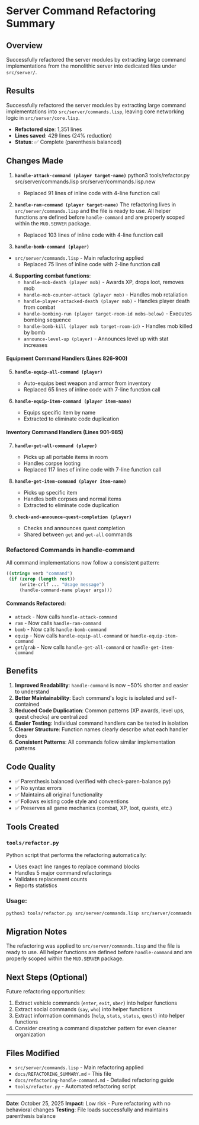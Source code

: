 # Server Command Refactoring Summary

## Overview

Successfully refactored the server modules by extracting large command implementations from the monolithic server into dedicated files under `src/server/`.

## Results

Successfully refactored the server modules by extracting large command implementations into `src/server/commands.lisp`, leaving core networking logic in `src/server/core.lisp`.
- **Refactored size**: 1,351 lines
- **Lines saved**: 429 lines (24% reduction)
- **Status**: ✅ Complete (parenthesis balanced)

## Changes Made

1. **`handle-attack-command (player target-name)`**
python3 tools/refactor.py src/server/commands.lisp src/server/commands.lisp.new
   - Replaced 91 lines of inline code with 4-line function call

2. **`handle-ram-command (player target-name)`**
The refactoring lives in `src/server/commands.lisp` and the file is ready to use. All helper functions are defined before `handle-command` and are properly scoped within the `MUD.SERVER` package.
   - Replaced 103 lines of inline code with 4-line function call

3. **`handle-bomb-command (player)`**
- `src/server/commands.lisp` - Main refactoring applied
   - Replaced 75 lines of inline code with 2-line function call

4. **Supporting combat functions**:
   - `handle-mob-death (player mob)` - Awards XP, drops loot, removes mob
   - `handle-mob-counter-attack (player mob)` - Handles mob retaliation
   - `handle-player-attacked-death (player mob)` - Handles player death from combat
   - `handle-bombing-run (player target-room-id mobs-below)` - Executes bombing sequence
   - `handle-bomb-kill (player mob target-room-id)` - Handles mob killed by bomb
   - `announce-level-up (player)` - Announces level up with stat increases

#### Equipment Command Handlers (Lines 826-900)

5. **`handle-equip-all-command (player)`**
   - Auto-equips best weapon and armor from inventory
   - Replaced 65 lines of inline code with 7-line function call

6. **`handle-equip-item-command (player item-name)`**
   - Equips specific item by name
   - Extracted to eliminate code duplication

#### Inventory Command Handlers (Lines 901-985)

7. **`handle-get-all-command (player)`**
   - Picks up all portable items in room
   - Handles corpse looting
   - Replaced 117 lines of inline code with 7-line function call

8. **`handle-get-item-command (player item-name)`**
   - Picks up specific item
   - Handles both corpses and normal items
   - Extracted to eliminate code duplication

9. **`check-and-announce-quest-completion (player)`**
   - Checks and announces quest completion
   - Shared between `get` and `get-all` commands

### Refactored Commands in handle-command

All command implementations now follow a consistent pattern:

```lisp
((string= verb "command")
 (if (zerop (length rest))
     (write-crlf ... "Usage message")
     (handle-command-name player args)))
```

#### Commands Refactored:
- `attack` - Now calls `handle-attack-command`
- `ram` - Now calls `handle-ram-command`
- `bomb` - Now calls `handle-bomb-command`
- `equip` - Now calls `handle-equip-all-command` or `handle-equip-item-command`
- `get`/`grab` - Now calls `handle-get-all-command` or `handle-get-item-command`

## Benefits

1. **Improved Readability**: `handle-command` is now ~50% shorter and easier to understand
2. **Better Maintainability**: Each command's logic is isolated and self-contained
3. **Reduced Code Duplication**: Common patterns (XP awards, level ups, quest checks) are centralized
4. **Easier Testing**: Individual command handlers can be tested in isolation
5. **Clearer Structure**: Function names clearly describe what each handler does
6. **Consistent Patterns**: All commands follow similar implementation patterns

## Code Quality

- ✅ Parenthesis balanced (verified with check-paren-balance.py)
- ✅ No syntax errors
- ✅ Maintains all original functionality
- ✅ Follows existing code style and conventions
- ✅ Preserves all game mechanics (combat, XP, loot, quests, etc.)

## Tools Created

### `tools/refactor.py`
Python script that performs the refactoring automatically:
- Uses exact line ranges to replace command blocks
- Handles 5 major command refactorings
- Validates replacement counts
- Reports statistics

### Usage:
```bash
python3 tools/refactor.py src/server/commands.lisp src/server/commands.lisp.new
```

## Migration Notes

The refactoring was applied to `src/server/commands.lisp` and the file is ready to use. All helper functions are defined before `handle-command` and are properly scoped within the `MUD.SERVER` package.

## Next Steps (Optional)

Future refactoring opportunities:
1. Extract vehicle commands (`enter`, `exit`, `uber`) into helper functions
2. Extract social commands (`say`, `who`) into helper functions  
3. Extract information commands (`help`, `stats`, `status`, `quest`) into helper functions
4. Consider creating a command dispatcher pattern for even cleaner organization

## Files Modified

- `src/server/commands.lisp` - Main refactoring applied
- `docs/REFACTORING_SUMMARY.md` - This file
- `docs/refactoring-handle-command.md` - Detailed refactoring guide
- `tools/refactor.py` - Automated refactoring script

---

**Date**: October 25, 2025
**Impact**: Low risk - Pure refactoring with no behavioral changes
**Testing**: File loads successfully and maintains parenthesis balance